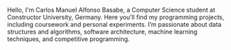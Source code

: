 Hello, I'm Carlos Manuel Alfonso Basabe, a Computer Science student at Constructor University, Germany.
Here you’ll find my programming projects, including coursework and personal experiments.
I’m passionate about data structures and algorithms, software architecture, machine learning techniques, and competitive programming.
